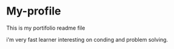 # My-profile
This is my portifolio readme file


i'm very fast learner interesting on conding and problem solving.
